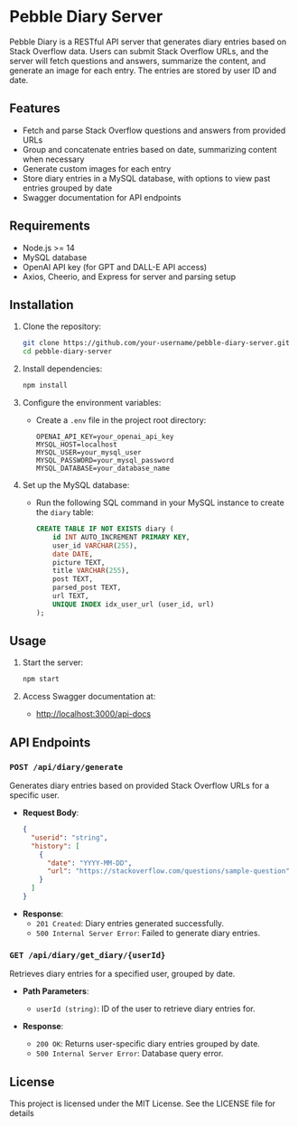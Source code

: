 # Pebble Diary Server

Pebble Diary is a RESTful API server that generates diary entries based on Stack Overflow data. Users can submit Stack Overflow URLs, and the server will fetch questions and answers, summarize the content, and generate an image for each entry. The entries are stored by user ID and date.

## Features

- Fetch and parse Stack Overflow questions and answers from provided URLs
- Group and concatenate entries based on date, summarizing content when necessary
- Generate custom images for each entry
- Store diary entries in a MySQL database, with options to view past entries grouped by date
- Swagger documentation for API endpoints

## Requirements

- Node.js >= 14
- MySQL database
- OpenAI API key (for GPT and DALL-E API access)
- Axios, Cheerio, and Express for server and parsing setup

## Installation

1. Clone the repository:
    ```bash
    git clone https://github.com/your-username/pebble-diary-server.git
    cd pebble-diary-server
    ```

2. Install dependencies:
    ```bash
    npm install
    ```

3. Configure the environment variables:
   - Create a `.env` file in the project root directory:
     ```plaintext
     OPENAI_API_KEY=your_openai_api_key
     MYSQL_HOST=localhost
     MYSQL_USER=your_mysql_user
     MYSQL_PASSWORD=your_mysql_password
     MYSQL_DATABASE=your_database_name
     ```
  
4. Set up the MySQL database:
   - Run the following SQL command in your MySQL instance to create the `diary` table:
     ```sql
     CREATE TABLE IF NOT EXISTS diary (
         id INT AUTO_INCREMENT PRIMARY KEY,
         user_id VARCHAR(255),
         date DATE,
         picture TEXT,
         title VARCHAR(255),
         post TEXT,
         parsed_post TEXT,
         url TEXT,
         UNIQUE INDEX idx_user_url (user_id, url)
     );
     ```

## Usage

1. Start the server:
    ```bash
    npm start
    ```

2. Access Swagger documentation at:
   - [http://localhost:3000/api-docs](http://localhost:3000/api-docs)

## API Endpoints

### `POST /api/diary/generate`

Generates diary entries based on provided Stack Overflow URLs for a specific user.

- **Request Body**:
  ```json
  {
    "userid": "string",
    "history": [
      {
        "date": "YYYY-MM-DD",
        "url": "https://stackoverflow.com/questions/sample-question"
      }
    ]
  }

- **Response**:
    - `201 Created`: Diary entries generated successfully.
    - `500 Internal Server Error`: Failed to generate diary entries.

### `GET /api/diary/get_diary/{userId}`

Retrieves diary entries for a specified user, grouped by date.

- **Path Parameters**:

    - `userId (string)`: ID of the user to retrieve diary entries for.

- **Response**:

    - `200 OK`: Returns user-specific diary entries grouped by date.
    - `500 Internal Server Error`: Database query error.

## License
This project is licensed under the MIT License. See the LICENSE file for details